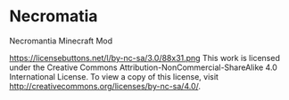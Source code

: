 # Necromatia
Necromantia Minecraft Mod


https://licensebuttons.net/l/by-nc-sa/3.0/88x31.png
This work is licensed under the Creative Commons Attribution-NonCommercial-ShareAlike 4.0 International License.
To view a copy of this license, visit http://creativecommons.org/licenses/by-nc-sa/4.0/.

